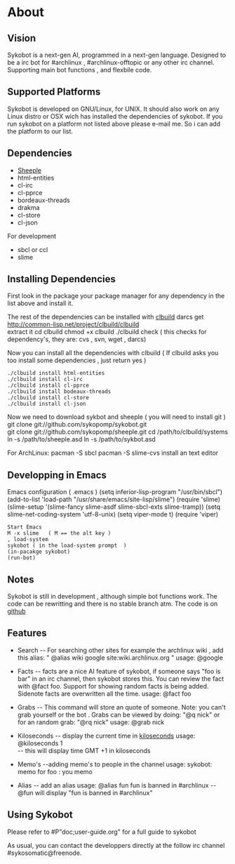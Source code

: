 About
=====

Vision
------

Sykobot is a next-gen AI, programmed in a next-gen language. Designed to be a irc bot for #archlinux , #archlinux-offtopic or any other irc channel. Supporting main bot functions , and flexbile code.


Supported Platforms
-------------------

Sykobot is developed on GNU/Linux, for UNIX. It should also work on any Linux distro or OSX wich has installed the dependencies of sykobot. 
If you run sykobot on a platform not listed above please e-mail me. So i can add the platform to our list.


Dependencies
------------
* [Sheeple][1]
* html-entities
* cl-irc
* cl-pprce
* bordeaux-threads
* drakma
* cl-store
* cl-json

For development
* sbcl or ccl
* slime

Installing Dependencies
-----------------------
First look in the package your package manager for any dependency in the list above and install it.


The rest of the dependencies can be installed with [clbuild][4]
	darcs get http://common-lisp.net/project/clbuild/clbuild	
	extract it
	cd clbuild
	chmod +x clbuild
	./clbuild check  ( this checks for dependency's, they are: cvs , svn,  wget , darcs)

Now you can install all the dependencies with clbuild ( If clbuild asks you too install some dependencies , just return yes )

	./clbuild install html-entities
	./clbuild install cl-irc
	./clbuild install cl-pprce
	./clbuild install bodeaux-threads
	./clbuild install cl-store
	./clbuild install cl-json

Now we need to download sykbot and sheeple ( you will need to install git )
	git clone git://github.com/sykopomp/sykobot.git  
	git clone git://github.com/sykopomp/sheeple.git 
	cd /path/to/clbuild/systems
	ln -s /path/to/sheeple.asd
	ln -s /path/to/sykbot.asd 

For ArchLinux:
	pacman -S sbcl
	pacman -S slime-cvs
	install an text editor 

Developping in Emacs 
--------------------

Emacs configuration  ( .emacs )
	(setq inferior-lisp-program "/usr/bin/sbcl")
	(add-to-list 'load-path "/usr/share/emacs/site-lisp/slime")
	(require 'slime)
	(slime-setup '(slime-fancy slime-asdf slime-sbcl-exts slime-tramp))
	(setq slime-net-coding-system 'utf-8-unix)
	(setq viper-mode t)
	(require 'viper)

	Start Emacs
	M -x slime   ( M == the alt key )
	, load-system 
	sykobot ( in the load-system prompt  )
	(in-pacakge sykobot)
	(run-bot)


Notes
-----

Sykobot is still in development , although simple bot functions work. The code can be rewritting and there is no stable branch atm. The code is on [github][2]


Features
--------

* Search --  For searching other sites for example the archlinux wiki , add this alias: " @alias wiki google site:wiki.archlinux.org "
		usage: @google <keyword> 
	

* Facts -- facts are a nice AI feature of sykobot, if someone says  "foo is bar" in an irc channel, then sykobot stores this. You can review the fact with @fact foo. Support for showing random facts is being added. Sidenote facts are overwritten all the time.
		usage: @fact foo

* Grabs -- This command will store an quote of someone. Note: you can't grab yourself or the bot . Grabs can be viewed by doing: "@q nick" or for an random grab: "@rq nick"
		usage: @grab nick	

* Kiloseconds -- display the current time in [kiloseconds][3] 
		usage: @kiloseconds 1  
	-- this will display  time GMT +1 in kiloseconds

* Memo's   --adding memo's to people in the channel
		usage:  sykobot: memo for foo :  you memo 

* Alias  -- add an alias 
		usage: @alias fun fun is banned in #archlinux
	 -- @fun  will display  "fun is banned in #archlinux"


Using Sykobot
-------------

Please refer to #P"doc;user-guide.org" for a full guide to sykobot

As usual, you can contact the developpers directly at the follow irc channel #sykosomatic@freenode.  


[1]: http://github.com/sykopomp/sheeple
[2]: http://github.com/sykopomp/sykobot
[3]: http://bavardage.github.com/Kiloseconds
[4]: http://common-lisp.net/project/clbuild/
